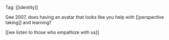 Tag: [[identity]]

Gee 2007, does having an avatar that looks like you help with [[perspective taking]] and learning?

[[we listen to those who empathize with us]]